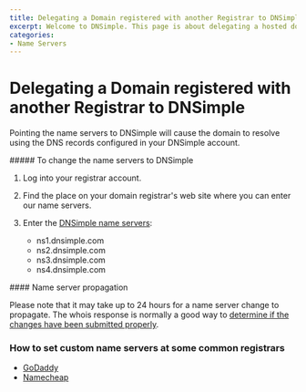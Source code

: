 ```yaml
---
title: Delegating a Domain registered with another Registrar to DNSimple
excerpt: Welcome to DNSimple. This page is about delegating a hosted domain to DNSimple. Hosted DNS has never been this easy.
categories:
- Name Servers
---
```


# Delegating a Domain registered with another Registrar to DNSimple

Pointing the name servers to DNSimple will cause the domain to resolve using the DNS records configured in your DNSimple account.

<div class="section-steps" markdown="1">
##### To change the name servers to DNSimple

1.  Log into your registrar account.
1.  Find the place on your domain registrar's web site where you can enter our name servers.
1.  Enter the [DNSimple name servers](/articles/dnsimple-nameservers):

    - ns1.dnsimple.com
    - ns2.dnsimple.com
    - ns3.dnsimple.com
    - ns4.dnsimple.com
</div>

<info>
#### Name server propagation

Please note that it may take up to 24 hours for a name server change to propagate. The whois response is normally a good way to [determine if the changes have been submitted properly](/articles/domain-resolution-issues).
</info>

### How to set custom name servers at some common registrars

- [GoDaddy](https://support.godaddy.com/help/article/664/setting-nameservers-for-your-domain-nameshttps://support.godaddy.com/help/article/664/setting-nameservers-for-your-domain-names#custom)
- [Namecheap](https://www.namecheap.com/support/knowledgebase/article.aspx/767/10/how-can-i-change-the-nameservers-for-my-domain)
